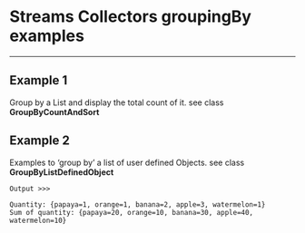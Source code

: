 
# Streams Collectors groupingBy examples
---

## Example 1 

Group by a List and display the total count of it. see class **GroupByCountAndSort**

## Example 2

Examples to ‘group by’ a list of user defined Objects. see class **GroupByListDefinedObject**

```
Output >>>

Quantity: {papaya=1, orange=1, banana=2, apple=3, watermelon=1}
Sum of quantity: {papaya=20, orange=10, banana=30, apple=40, watermelon=10}
```

